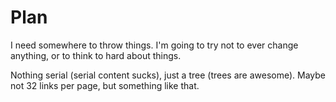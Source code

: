 # Plan

I need somewhere to throw things.
I'm going to try not to ever change anything, or to think to hard about things.

Nothing serial (serial content sucks), just a tree (trees are awesome).
Maybe not 32 links per page, but something like that.
